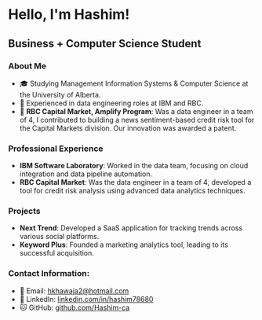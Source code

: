 # Hello, I'm Hashim!

## Business + Computer Science Student 

### About Me
- 🎓 Studying Management Information Systems & Computer Science at the University of Alberta.
- 💼 Experienced in data engineering roles at IBM and RBC.
- 🏅 **RBC Capital Market, Amplify Program**: Was a data engineer in a team of 4, I contributed to building a news sentiment-based credit risk tool for the Capital Markets division. Our innovation was awarded a patent.

### Professional Experience
- **IBM Software Laboratory**: Worked in the data team, focusing on cloud integration and data pipeline automation.
- **RBC Capital Market**: Was the data engineer in a team of 4, developed a tool for credit risk analysis using advanced data analytics techniques.

### Projects
- **Next Trend**: Developed a SaaS application for tracking trends across various social platforms.
- **Keyword Plus**: Founded a marketing analytics tool, leading to its successful acquisition.

### Contact Information:
- 📧 Email: [hkhawaja2@hotmail.com](mailto:hkhawaja2@hotmail.com)
- 💼 LinkedIn: [linkedin.com/in/hashim78680](https://linkedin.com/in/hashim78680)
- 🐱 GitHub: [github.com/Hashim-ca](https://github.com/Hashim-ca)
